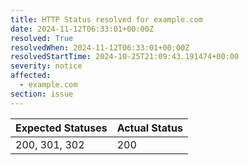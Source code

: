 ```yaml
---
title: HTTP Status resolved for example.com
date: 2024-11-12T06:33:01+00:00Z
resolved: True
resolvedWhen: 2024-11-12T06:33:01+00:00Z
resolvedStartTime: 2024-10-25T21:09:43.191474+00:00
severity: notice
affected:
  - example.com
section: issue
---
```


| Expected Statuses | Actual Status  |
|-------------------|----------------|
| 200, 301, 302 | 200 |
